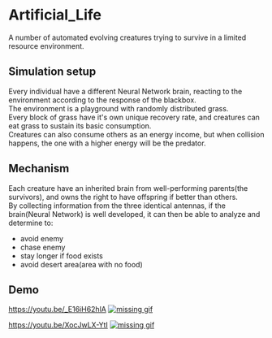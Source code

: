 # Artificial_Life
A number of automated evolving creatures trying to survive in a limited resource environment.

## Simulation setup
Every individual have a different Neural Network brain, reacting to the environment according to the response of the blackbox.  
The environment is a playground with randomly distributed grass.  
Every block of grass have it's own unique recovery rate, and creatures can eat grass to sustain its basic consumption.  
Creatures can also consume others as an energy income, but when collision happens, the one with a higher energy will be the predator.  

## Mechanism
Each creature have an inherited brain from well-performing parents(the survivors), and owns the right to have offspring if better than others.  
By collecting information from the three identical antennas, if the brain(Neural Network) is well developed, it can then be able to analyze and determine to:  
- avoid enemy
- chase enemy
- stay longer if food exists
- avoid desert area(area with no food)

## Demo
https://youtu.be/_E16iH62hlA
[![missing gif](https://github.com/woodyhoko/Artificial_Life/blob/main/AL_C.gif)](https://youtu.be/_E16iH62hlA)

https://youtu.be/XocJwLX-YtI
[![missing gif](https://github.com/woodyhoko/Artificial_Life/blob/main/AL_S.gif)](https://youtu.be/XocJwLX-YtI)
